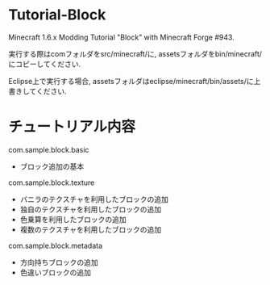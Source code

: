 Tutorial-Block
==============

Minecraft 1.6.x Modding Tutorial "Block" with Minecraft Forge #943.

実行する際はcomフォルダをsrc/minecraft/に, assetsフォルダをbin/minecraft/にコピーしてください.

Eclipse上で実行する場合, assetsフォルダはeclipse/minecraft/bin/assets/に上書きしてください.

チュートリアル内容
==================

com.sample.block.basic

* ブロック追加の基本

com.sample.block.texture

* バニラのテクスチャを利用したブロックの追加
* 独自のテクスチャを利用したブロックの追加
* 色乗算を利用したブロックの追加
* 複数のテクスチャを利用したブロックの追加

com.sample.block.metadata

* 方向持ちブロックの追加
* 色違いブロックの追加
